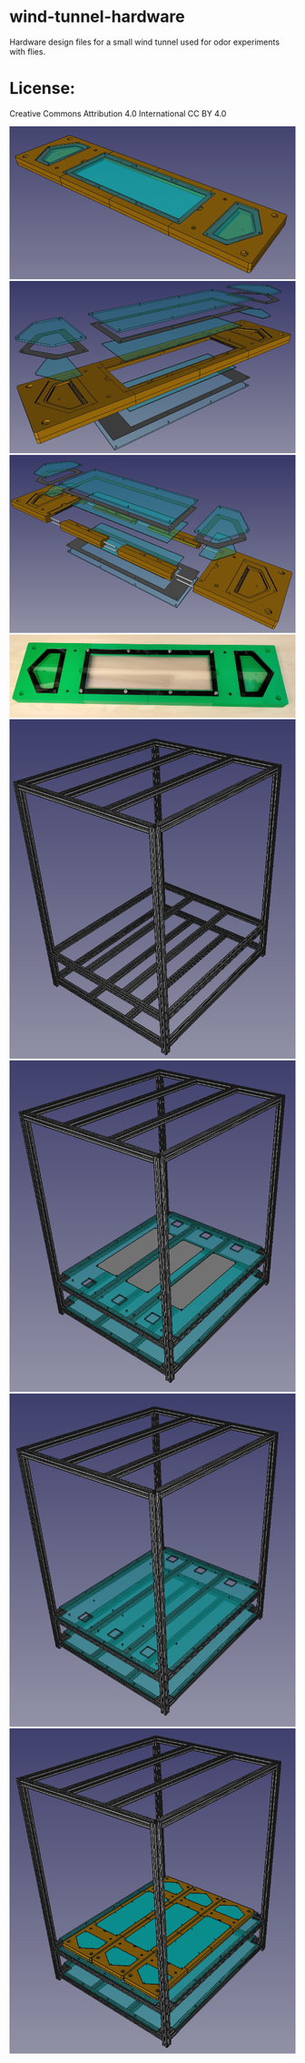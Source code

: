 # wind-tunnel-hardware
Hardware design files for a small wind tunnel used for odor experiments with flies.  

# License: 
Creative Commons Attribution 4.0 International CC BY 4.0

![screenshot](images/tunnel_assembly.png)
![screenshot](images/tunnel_assembly_exploded_view_1.png)
![screenshot](images/tunnel_assembly_exploded_view_2.png)
![screenshot](images/prototype.jpg)
![screenshot](images/frame_assembly_8020_only.png)
![screenshot](images/frame_assembly_with_diffusers.png)
![screenshot](images/frame_assembly_with_mount_plates.png)
![screenshot](images/frame_assembly_with_wind_tunnels.png)


